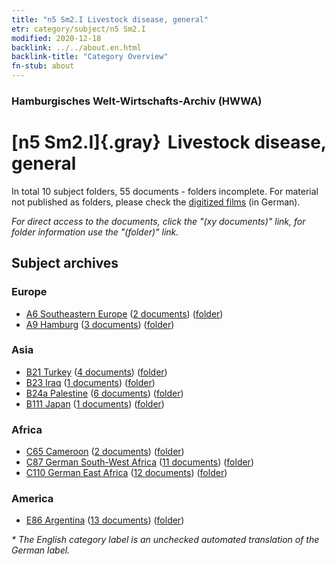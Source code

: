 ```yaml
---
title: "n5 Sm2.I Livestock disease, general"
etr: category/subject/n5 Sm2.I
modified: 2020-12-18
backlink: ../../about.en.html
backlink-title: "Category Overview"
fn-stub: about
---
```


### Hamburgisches Welt-Wirtschafts-Archiv (HWWA)
# [n5 Sm2.I]{.gray}&#8201; Livestock disease, general&#160; 





In total 10 subject folders, 55 documents - folders incomplete.
For material not published as folders, please check the [digitized films](/film/h1_sh) (in German).

_For direct access to the documents, click the "(xy documents)" link, for folder information use the "(folder)" link._

## Subject archives



### Europe

- [A6 Southeastern Europe](../../../geo/about.en.html#A6) (<a href="https://dfg-viewer.de/show/?tx_dlf[id]=https://pm20.zbw.eu/mets/sh/1409xx/140900/1450xx/145071/public.mets.en.xml" target="_blank">2 documents</a>) ([folder](http://purl.org/pressemappe20/folder/sh/140900,145071))
- [A9 Hamburg](../../../geo/about.en.html#A9) (<a href="https://dfg-viewer.de/show/?tx_dlf[id]=https://pm20.zbw.eu/mets/sh/1409xx/140905/1450xx/145071/public.mets.en.xml" target="_blank">3 documents</a>) ([folder](http://purl.org/pressemappe20/folder/sh/140905,145071))

### Asia

- [B21 Turkey](../../../geo/about.en.html#B21) (<a href="https://dfg-viewer.de/show/?tx_dlf[id]=https://pm20.zbw.eu/mets/sh/1411xx/141111/1450xx/145071/public.mets.en.xml" target="_blank">4 documents</a>) ([folder](http://purl.org/pressemappe20/folder/sh/141111,145071))
- [B23 Iraq](../../../geo/about.en.html#B23) (<a href="https://dfg-viewer.de/show/?tx_dlf[id]=https://pm20.zbw.eu/mets/sh/1411xx/141113/1450xx/145071/public.mets.en.xml" target="_blank">1 documents</a>) ([folder](http://purl.org/pressemappe20/folder/sh/141113,145071))
- [B24a Palestine](../../../geo/about.en.html#B24a) (<a href="https://dfg-viewer.de/show/?tx_dlf[id]=https://pm20.zbw.eu/mets/sh/1411xx/141115/1450xx/145071/public.mets.en.xml" target="_blank">6 documents</a>) ([folder](http://purl.org/pressemappe20/folder/sh/141115,145071))
- [B111 Japan](../../../geo/about.en.html#B111) (<a href="https://dfg-viewer.de/show/?tx_dlf[id]=https://pm20.zbw.eu/mets/sh/1412xx/141272/1450xx/145071/public.mets.en.xml" target="_blank">1 documents</a>) ([folder](http://purl.org/pressemappe20/folder/sh/141272,145071))

### Africa

- [C65 Cameroon](../../../geo/about.en.html#C65) (<a href="https://dfg-viewer.de/show/?tx_dlf[id]=https://pm20.zbw.eu/mets/sh/1414xx/141410/1450xx/145071/public.mets.en.xml" target="_blank">2 documents</a>) ([folder](http://purl.org/pressemappe20/folder/sh/141410,145071))
- [C87 German South-West Africa](../../../geo/about.en.html#C87) (<a href="https://dfg-viewer.de/show/?tx_dlf[id]=https://pm20.zbw.eu/mets/sh/1414xx/141450/1450xx/145071/public.mets.en.xml" target="_blank">11 documents</a>) ([folder](http://purl.org/pressemappe20/folder/sh/141450,145071))
- [C110 German East Africa](../../../geo/about.en.html#C110) (<a href="https://dfg-viewer.de/show/?tx_dlf[id]=https://pm20.zbw.eu/mets/sh/1414xx/141471/1450xx/145071/public.mets.en.xml" target="_blank">12 documents</a>) ([folder](http://purl.org/pressemappe20/folder/sh/141471,145071))

### America

- [E86 Argentina](../../../geo/about.en.html#E86) (<a href="https://dfg-viewer.de/show/?tx_dlf[id]=https://pm20.zbw.eu/mets/sh/1416xx/141692/1450xx/145071/public.mets.en.xml" target="_blank">13 documents</a>) ([folder](http://purl.org/pressemappe20/folder/sh/141692,145071))


_* The English category label is an unchecked automated translation of the German label._

